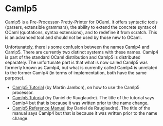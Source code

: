 <!-- ((! set title Camlp5 !)) ((! set learn !)) -->
<!-- ((! set center !)) -->

# Camlp5

Camlp5 is a Pre-Processor-Pretty-Printer for OCaml. It offers syntactic
tools (parsers, extensible grammars), the ability to extend the concrete
syntax of OCaml (quotations, syntax extensions), and to redefine it from
scratch. This is an advanced tool and should not be used by those new to
OCaml.

Unfortunately, there is some confusion between the names Camlp4 and
Camlp5. There are currently two distinct systems with these names.
Camlp4 is part of the standard OCaml distribution and Camlp5 is
distributed separately. The unfortunate part is that what is now called
Camlp5 was formerly known as Camlp4, but what is currently called Camlp4
is unrelated to the former Camlp4 (in terms of implementation, both have
the same purpose).

* [Camlp5
 Tutorial](http://martin.jambon.free.fr/extend-ocaml-syntax.html) (by
 Martin Jambon), on how to use the Camlp5 processor.
* [Camlp5
 Tutorial](http://caml.inria.fr/pub/docs/tutorial-camlp4/index.html)
 (by Daniel de Rauglaudre). The title of the tutorial says Camlp4 but
 that is because it was written prior to the name change.
* [Camlp5 Reference
 Manual](http://caml.inria.fr/pub/docs/manual-camlp4/index.html) (by
 Daniel de Rauglaudre). The title of the manual says Camlp4 but that
 is because it was written prior to the name change.

